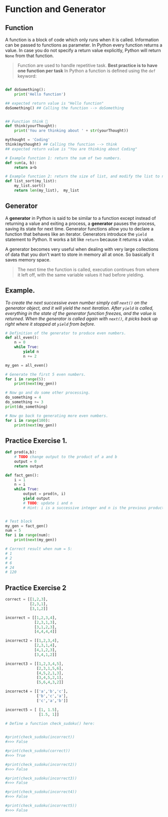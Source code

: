 # Function and Generator 
## Function 
A function is a block of code which only runs when it is called. Information can be passed to functions as parameter.
In Python every function returns a value. In case you do not specify a return value explicitly, Python will return `None` from that function.

> Function are used to handle repetitive task. **Best practice is to have one function per task**
In Python a function is defined using the `def` keyword:
```python

def doSomething():
    print('Hello function')

## expected return value is "Hello function"
doSomething() ## Calling the function --> doSomething


## Function think 🤔
def think(yourThought):
    print('You are thinking about ' + str(yourThought))

mythought = 'Coding'
think(mythought) ## Calling the function --> think
## expected return value is "You are thinking about Coding"

# Example function 1: return the sum of two numbers.
def sum(a, b):
    return a+b

# Example function 2: return the size of list, and modify the list to now be sorted.
def list_sort(my_list):
    my_list.sort()
    return len(my_list),  my_list

```

## Generator
A **generator** in Python is said to be similar to a function except instead of returning a value and exiting a process, a **generator**  pauses the process, saving its state for next time. Generator functions allow you to declare a function that behaves like an iterator. Generators introduce the `yield` statement to Python. It works a bit like `return` because it returns a value.

A generator becomes very useful when dealing with very large collections of data that you don’t want to store in memory all at once. So basically it saves memory space. 

> The next time the function is called, execution continues from where it left off, with the same variable values it had before yielding.

## Example. 

*To create the next successive even number simply call `next()` on the generator object, and it will yield the next iteration. After `yield` is called, everything in the state of the generator function freezes, and the value is returned. When the generator is called again with `next()`, it picks back up right where it stopped at `yield` from before.*
```python 
# Definition of the generator to produce even numbers.
def all_even():
    n = 0
    while True:
        yield n
        n += 2

my_gen = all_even()

# Generate the first 5 even numbers.
for i in range(5):
    print(next(my_gen))

# Now go and do some other processing.
do_something = 4
do_something += 3
print(do_something)

# Now go back to generating more even numbers.
for i in range(100):
    print(next(my_gen))
```
## Practice Exercise 1. 

```python 
def prod(a,b):
    # TODO change output to the product of a and b
    output = 0
    return output

def fact_gen():
    i = 1
    n = i
    while True:
        output = prod(n, i)
        yield output
        # TODO: update i and n
        # Hint: i is a successive integer and n is the previous product


# Test block
my_gen = fact_gen()
num = 5
for i in range(num):
    print(next(my_gen))

# Correct result when num = 5:
# 1
# 2
# 6
# 24
# 120

```

## Practice Exercise 2 
```python 
correct = [[1,2,3],
           [2,3,1],
           [3,1,2]]

incorrect = [[1,2,3,4],
             [2,3,1,3],
             [3,1,2,3],
             [4,4,4,4]]

incorrect2 = [[1,2,3,4],
             [2,3,1,4],
             [4,1,2,3],
             [3,4,1,2]]

incorrect3 = [[1,2,3,4,5],
              [2,3,1,5,6],
              [4,5,2,1,3],
              [3,4,5,2,1],
              [5,6,4,3,2]]

incorrect4 = [['a','b','c'],
              ['b','c','a'],
              ['c','a','b']]

incorrect5 = [ [1, 1.5],
               [1.5, 1]]
               
# Define a function check_sudoku() here:


#print(check_sudoku(incorrect))
#>>> False

#print(check_sudoku(correct))
#>>> True

#print(check_sudoku(incorrect2))
#>>> False

#print(check_sudoku(incorrect3))
#>>> False

#print(check_sudoku(incorrect4))
#>>> False

#print(check_sudoku(incorrect5))
#>>> False

```

